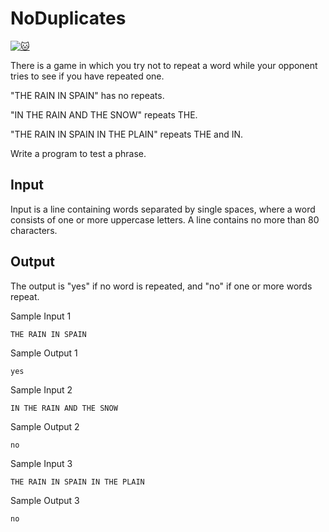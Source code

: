 # NoDuplicates

[![:cat:](https://open.kattis.com/favicon)](https://open.kattis.com/problems/nodup)

There is a game in which you try not to repeat a word while your opponent tries to see if you have repeated one.

"THE RAIN IN SPAIN" has no repeats.

"IN THE RAIN AND THE SNOW" repeats THE.

"THE RAIN IN SPAIN IN THE PLAIN" repeats THE and IN.

Write a program to test a phrase.

## Input

Input is a line containing words separated by single spaces, where a word consists of one or more uppercase letters. A line contains no more than 80 characters.

## Output

The output is "yes" if no word is repeated, and "no" if one or more words repeat.

Sample Input 1
```
THE RAIN IN SPAIN
```

Sample Output 1
```
yes
```

Sample Input 2
```
IN THE RAIN AND THE SNOW
```

Sample Output 2
```
no
```

Sample Input 3
```
THE RAIN IN SPAIN IN THE PLAIN
```

Sample Output 3
```
no
```
